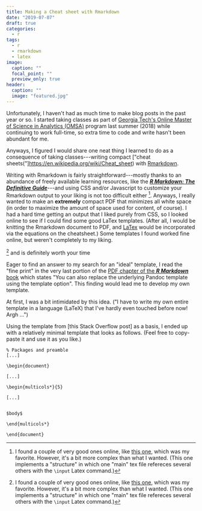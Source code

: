 ```yaml
---
title: Making a Cheat sheet with Rmarkdown
date: "2019-07-07"
draft: true
categories:
  - r
tags:
  - r
  - rmarkdown
  - latex
image:
  caption: ""
  focal_point: ""
  preview_only: true
header:
  caption: ""
  image: "featured.jpg"
---
```



Unfortunately, I haven't had as much time to make blog posts
in the past year or so. 
I started taking classes as part of 
[Georgia Tech's Online Master of Science in Analytics (OMSA)](https://pe.gatech.edu/degrees/analytics)
program last summer (2018) while continuing to work full-time, so extra time
to code and write hasn't been abundant for me.

Anyways, I figured I would share one neat thing I learned to do
as a consequence of taking classes---writing compact 
["cheat sheets("]https://en.wikipedia.org/wiki/Cheat_sheet) with [Rmarkdown](https://rmarkdown.rstudio.com/).

Writing with Rmarkdown is fairly straightforward---mostly
thanks to an abundance of freely available learning resources, like the 
[***R Markdown: The Definitive Guide***](https://bookdown.org/yihui/rmarkdown)---and using
CSS and/or Javascript to customize your Rmarkdown output to your liking
is not too difficult either [^1].
Anyways, I really wanted to make an **extremely** compact PDF
that minimizes all white space
(in order to maximize the amount of space used for content, of course).
I had a hard time getting an output that I liked purely from CSS,
so I looked online to see if I could find some good LaTex templates.
(After all, I would be knitting the Rmarkdown document to PDF,
and [LaTex](https://www.latex-project.org/) would be incorporated via the equations on the cheatsheet.)
Some templates I found worked fine online, but weren't completely to my liking.

[^1] and is definitely worth your time

Eager to find an answer to my search for an "ideal" template, I read the
"fine print" in the very last portion of the 
[PDF chapter of the ***R Markdown*** book](https://bookdown.org/yihui/rmarkdown/pdf-document.html)
which states "You can also replace the underlying Pandoc template using the template option".
This finding would lead me to develop my own template.

At first, I was a bit intimidated by this idea. ("I have to write my own entire
template in a language (LaTeX) that I've hardly even touched before now! Argh ...")

Using the template from [this Stack Overflow post] as a basis, I ended
up with a relatively minimal template that looks as follows.
(Feel free to copy-paste it and use it as you like.)

[^1]: I found a couple of very good ones online, like [this one](https://github.com/tim-st/latex-cheatsheet), which was my favorite. However, it's a bit more complex than what I wanted. (This one implements a "structure" in which one "main" tex file refereces several others with the `\input` Latex command.)


```
% Packages and preamble
[...]

\begin{document}

[...]

\begin{multicols*}{5}

[...]


$body$

\end{multicols*}

\end{document}
```
